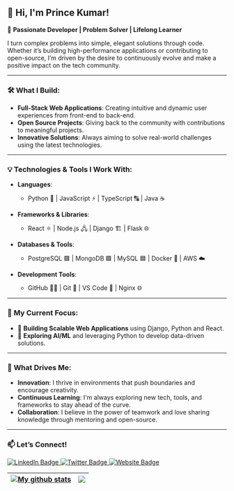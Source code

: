 ## 👋 Hi, I'm Prince Kumar!

🚀 **Passionate Developer | Problem Solver | Lifelong Learner**

I turn complex problems into simple, elegant solutions through code. Whether it’s building high-performance applications or contributing to open-source, I’m driven by the desire to continuously evolve and make a positive impact on the tech community.

---

### 🛠️ **What I Build:**
- **Full-Stack Web Applications**: Creating intuitive and dynamic user experiences from front-end to back-end.
- **Open Source Projects**: Giving back to the community with contributions to meaningful projects.
- **Innovative Solutions**: Always aiming to solve real-world challenges using the latest technologies.

---

### 💡 **Technologies & Tools I Work With:**

- **Languages**:  
  - Python 🐍 | JavaScript ⚡ | TypeScript 🔠 | Java ☕
  
- **Frameworks & Libraries**:  
  - React ⚛️ | Node.js 🖧 | Django 🏗️ | Flask 🌐

- **Databases & Tools**:  
  - PostgreSQL 🟩 | MongoDB 🟩 | MySQL 🟦 | Docker 🐳 | AWS ☁️

- **Development Tools**:  
  - GitHub 🧑‍💻 | Git 🔧 | VS Code 🔲 | Nginx 🌐

---

### 💭 **My Current Focus**:
- 🚀 **Building Scalable Web Applications** using Django, Python and React.
- 🤖 **Exploring AI/ML** and leveraging Python to develop data-driven solutions.

---

### 🌱 **What Drives Me**:
- **Innovation**: I thrive in environments that push boundaries and encourage creativity.
- **Continuous Learning**: I'm always exploring new tech, tools, and frameworks to stay ahead of the curve.
- **Collaboration**: I believe in the power of teamwork and love sharing knowledge through mentoring and open-source.

---

### 📫 **Let’s Connect!**
<div id="header" align="left">
  <div id="badges">
    <a href="https://www.linkedin.com/in/princkumar117">
      <img src="https://img.shields.io/badge/LinkedIn-blue?style=for-the-badge&logo=linkedin&logoColor=white" alt="LinkedIn Badge"/>
    </a>
      <a href="https://twitter.com/Einher1ar">
      <img src="https://img.shields.io/badge/Twitter-blue?style=for-the-badge&logo=twitter&logoColor=white" alt="Twitter Badge"/>
    </a>
    <a href="https://princekumar21.netlify.app">
      <img src="https://img.shields.io/badge/Blog-blue?style=for-the-badge&logo=blogger&logoColor=white" alt="Website Badge"/>
    </a>
  </div>
</div>
<!--- 
### :hammer_and_wrench: Languages and Tools :

<div>
  <img src="https://github.com/devicons/devicon/blob/master/icons/javascript/javascript-original.svg" title="JavaScript" alt="JavaScript" width="40" height="40"/>&nbsp;
  <img src="https://github.com/devicons/devicon/blob/master/icons/python/python-original-wordmark.svg" title="JavaScript" alt="Python" width="40" height="40"/>&nbsp;
  <img src="https://github.com/devicons/devicon/blob/master/icons/react/react-original-wordmark.svg" title="React" alt="React" width="40" height="40"/>&nbsp;
  <img src="https://github.com/devicons/devicon/blob/master/icons/vuejs/vuejs-original-wordmark.svg" title="VueJS" alt="=VueJS" width="40" height="40"/>&nbsp;
  <img src="https://github.com/devicons/devicon/blob/master/icons/redux/redux-original.svg" title="Redux" alt="Redux " width="40" height="40"/>&nbsp;
  <img src="https://github.com/devicons/devicon/blob/master/icons/graphql/graphql-plain-wordmark.svg" title="GraphQL" alt="GraphQL" width="40" height="40"/>&nbsp;
  <img src="https://github.com/devicons/devicon/blob/master/icons/css3/css3-plain-wordmark.svg"  title="CSS3" alt="CSS" width="40" height="40"/>&nbsp;
  <img src="https://github.com/devicons/devicon/blob/master/icons/html5/html5-original.svg" title="HTML5" alt="HTML" width="40" height="40"/>&nbsp;
  <img src="https://github.com/devicons/devicon/blob/master/icons/docker/docker-plain-wordmark.svg" title="Docker" alt="Docker" width="40" height="40"/>&nbsp;
  <img src="https://github.com/devicons/devicon/blob/master/icons/nodejs/nodejs-original-wordmark.svg" title="NodeJS" alt="NodeJS" width="40" height="40"/>&nbsp;
  <img src="https://github.com/devicons/devicon/blob/master/icons/amazonwebservices/amazonwebservices-plain-wordmark.svg" title="AWS" alt="AWS" width="40" height="40"/>&nbsp;
  <img src="https://github.com/devicons/devicon/blob/master/icons/git/git-original-wordmark.svg" title="Git" **alt="Git" width="40" height="40"/>
</div>

---
-->

### :fire: My Stats :
<!--- [![GitHub Streak](http://github-readme-streak-stats.herokuapp.com?user=prince-dsd&theme=dark&background=000000)](https://git.io/streak-stats)

[![Top Langs](https://github-readme-stats.vercel.app/api/top-langs/?username=prince-dsd&layout=compact&theme=vision-friendly-dark)](https://github.com/noctprince/github-readme-stats) -->

<!--- <a href="https://github.com/prince-dsd">
  <img align="center" src="https://github-readme-stats.vercel.app/api/top-langs/?username=prince-dsd&theme=light&count_private=true&layout=compact" alt="Most used languages" />
</a>
<a href="https://github.com/prince-dsd">
 <img align="center" src="https://github-readme-stats.vercel.app/api?username=prince-dsd&show_icons=true&theme=light&line_height=27&include_all_commits=true&count_private=true&hide=issues,prs,contribs"  alt="Github stats"/>
</a>
-->
| <a href="https://github.com/prince-dsd/github-readme-stats"><img align="center" src="https://github-readme-stats.vercel.app/api?username=prince-dsd&show_icons=true&include_all_commits=true&theme=light&hide_border=true" alt="My github stats" /></a> | <a href="https://github.com/prince-dsd/github-readme-stats"><img align="center" src="https://github-readme-stats.vercel.app/api/top-langs/?username=prince-dsd&layout=compact&theme=light&hide_border=true" /></a> |
| ------------- | ------------- |
<div align="center">
  <img  src="https://komarev.com/ghpvc/?username=noctprince&style=flat-square&color=blue" alt=""/>
</div>


